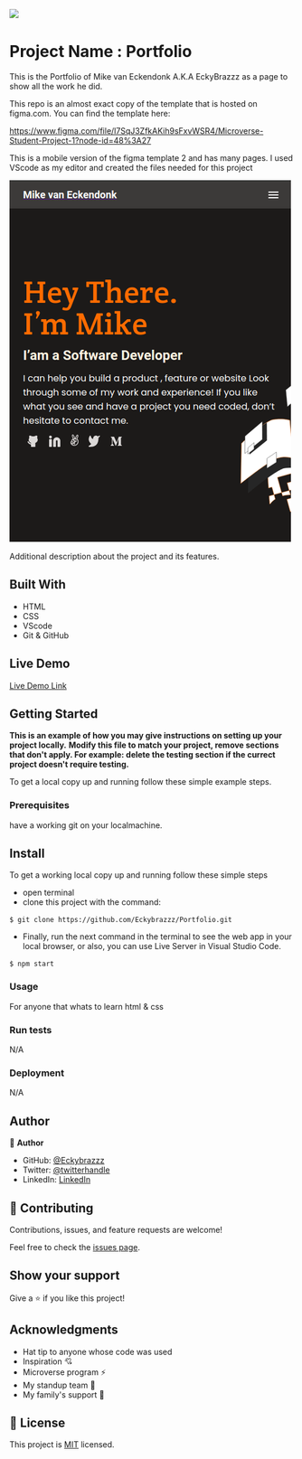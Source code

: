 ![](https://img.shields.io/badge/Microverse-blueviolet)

# Project Name : Portfolio

This is the Portfolio of Mike van Eckendonk A.K.A EckyBrazzz as a page to show all the work he did.

This repo is an almost exact copy of the template that is hosted on figma.com. You can find the template here:

https://www.figma.com/file/l7SqJ3ZfkAKih9sFxvWSR4/Microverse-Student-Project-1?node-id=48%3A27

This is a mobile version of the figma template 2 and has many pages.
I used VScode as my editor and created the files needed for this project

![screenshot](./app_screenshot.png)

Additional description about the project and its features.

## Built With

- HTML 
- CSS
- VScode
- Git & GitHub
## Live Demo

[Live Demo Link](https://eckybrazzz.github.io/portfolio/)


## Getting Started

**This is an example of how you may give instructions on setting up your project locally.**
**Modify this file to match your project, remove sections that don't apply. For example: delete the testing section if the currect project doesn't require testing.**


To get a local copy up and running follow these simple example steps.

### Prerequisites
have a working git on your localmachine.
## Install
To get a working local copy up and running follow these simple steps
- open terminal
- clone this project with the command:


```
$ git clone https://github.com/Eckybrazzz/Portfolio.git
```
- Finally, run the next command in the terminal to see the web app in your local browser, or also, you can use Live Server in Visual Studio Code.
```
$ npm start
```
### Usage
For anyone that whats to learn html & css
### Run tests
N/A
### Deployment
N/A


## Author

👤 **Author**

- GitHub: [@Eckybrazzz](https://github.com/Eckybrazzz)
- Twitter: [@twitterhandle](https://twitter.com/mike_eckendonk)
- LinkedIn: [LinkedIn](https://www.linkedin.com/in/mike-van-eckendonk)

## 🤝 Contributing

Contributions, issues, and feature requests are welcome!

Feel free to check the [issues page](https://github.com/Eckybrazzz/Portfolio/issues).

## Show your support

Give a ⭐️ if you like this project!

## Acknowledgments

- Hat tip to anyone whose code was used
- Inspiration 💘
- Microverse program ⚡
- My standup team 🏹
- My family's support 🙌

## 📝 License

This project is [MIT](./MIT.md) licensed.